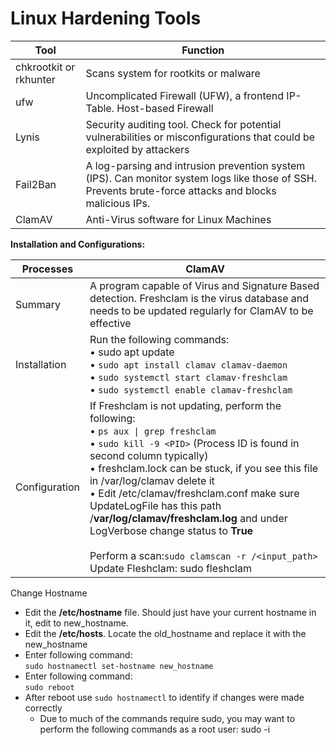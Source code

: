 # Linux Hardening Tools

| Tool | Function |
| --- | --- |
| chkrootkit or rkhunter | Scans system for rootkits or malware |
| ufw | Uncomplicated Firewall (UFW), a frontend IP-Table. Host-based Firewall |
| Lynis | Security auditing tool. Check for potential vulnerabilities or misconfigurations that could be exploited by attackers |
| Fail2Ban | A log-parsing and intrusion prevention system (IPS). Can monitor system logs like those of SSH. Prevents brute-force attacks and blocks malicious IPs. |
| ClamAV | Anti-Virus software for Linux Machines |

**Installation and Configurations:** 

| Processes | ClamAV |
| --- | --- |
| Summary | A program capable of Virus and Signature Based detection. Freshclam is the virus database and needs to be updated regularly for ClamAV to be effective |
| Installation | Run the following commands: <br> • sudo apt update <br> • `sudo apt install clamav clamav-daemon` <br> • `sudo systemctl start clamav-freshclam` <br> • `sudo systemctl enable clamav-freshclam` |
| Configuration | If Freshclam is not updating, perform the following: <br> • `ps aux \| grep freshclam` <br> • `sudo kill -9 <PID>` (Process ID is found in second column typically) <br> • freshclam.lock can be stuck, if you see this file in /var/log/clamav delete it <br> • Edit /etc/clamav/freshclam.conf make sure UpdateLogFile has this path /**var/log/clamav/freshclam.log** and under LogVerbose change status to **True** <br><br> Perform a scan:`sudo clamscan -r /<input_path>` <br> Update Fleshclam: sudo fleshclam ||

Change Hostname

* Edit the **/etc/hostname** file. Should just have your current hostname in it, edit to new_hostname.
* Edit the **/etc/hosts**. Locate the old_hostname and replace it with the new_hostname
* Enter following command: <br> `sudo hostnamectl set-hostname new_hostname`
* Enter following command: <br> `sudo reboot`
* After reboot use `sudo hostnamectl` to identify if changes were made correctly
  * Due to much of the commands require sudo, you may want to perform the following commands as a root user: sudo -i
